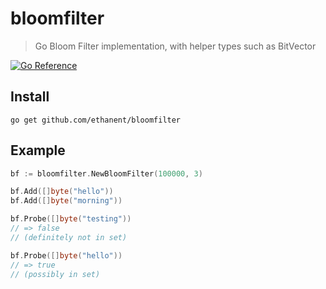 # bloomfilter

> Go Bloom Filter implementation, with helper types such as BitVector

[![Go Reference](https://pkg.go.dev/badge/github.com/ethanent/bloomfilter.svg)](https://pkg.go.dev/github.com/ethanent/bloomfilter)

## Install

```shell
go get github.com/ethanent/bloomfilter
```

## Example

```go
bf := bloomfilter.NewBloomFilter(100000, 3)

bf.Add([]byte("hello"))
bf.Add([]byte("morning"))

bf.Probe([]byte("testing"))
// => false
// (definitely not in set)

bf.Probe([]byte("hello"))
// => true
// (possibly in set)
```
